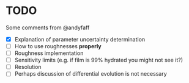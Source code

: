 # TODO

Some comments from @andyfaff

- [x] Explanation of parameter uncertainty determination 
- [ ] How to use roughnesses **properly**
- [ ] Roughness implementation
- [ ] Sensitivity limits (e.g. if film is 99% hydrated you might not see it?)
- [ ] Resolution
- [ ] Perhaps discussion of differential evolution is not necessary
